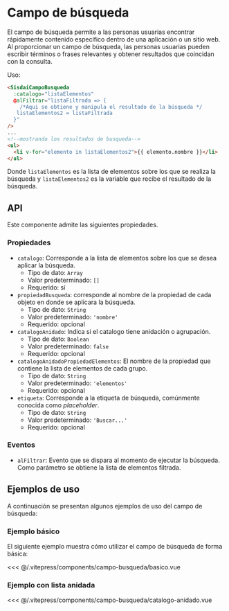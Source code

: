 <script setup>
import EjemploBasico from "../../.vitepress/components/campo-busqueda/basico.vue";
import EjemploCatalogoAnidado from "../../.vitepress/components/campo-busqueda/catalogo-anidado.vue";
</script>

# Campo de búsqueda

El campo de búsqueda permite a las personas usuarias encontrar rápidamente contenido específico dentro de una aplicación o un sitio web.
Al proporcionar un campo de búsqueda, las personas usuarias pueden escribir términos o frases relevantes y obtener resultados que coincidan con la consulta.

Uso:

```html
<SisdaiCampoBusqueda
  :catalogo="listaElementos"
  @alFiltrar="listaFiltrada => {
    /*Aqui se obtiene y manipula el resultado de la búsqueda */
   listaElementos2 = listaFiltrada
  }"
/>
...
<!--mostrando los resultados de busqueda-->
<ul>
  <li v-for="elemento in listaElementos2">{{ elemento.nombre }}</li>
</ul>
```

Donde `listaElementos` es la lista de elementos sobre los que se realiza la búsqueda y `listaElementos2` es la variable que recibe el resultado de la búsqueda.

<section id="api">

## API

Este componente admite las siguientes propiedades.

### Propiedades

- `catalogo`: Corresponde a la lista de elementos sobre los que se desea aplicar la búsqueda.
  - Tipo de dato: `Array`
  - Valor predeterminado: `[]`
  - Requerido: sí
- `propiedadBusqueda`: corresponde al nombre de la propiedad de cada objeto en donde se aplicara la búsqueda.
  - Tipo de dato: `String`
  - Valor predeterminado: `'nombre'`
  - Requerido: opcional
- `catalogoAnidado`: Indica si el catalogo tiene anidación o agrupación.
  - Tipo de dato: `Boolean`
  - Valor predeterminado: `false`
  - Requerido: opcional
- `catalogoAnidadoPropiedadElementos`: El nombre de la propiedad que contiene la lista de elementos de cada grupo.
  - Tipo de dato: `String`
  - Valor predeterminado: `'elementos'`
  - Requerido: opcional
- `etiqueta`: Corresponde a la etiqueta de búsqueda, comúnmente conocida como _placeholder_.
  - Tipo de dato: `String`
  - Valor predeterminado: `'Buscar...'`
  - Requerido: opcional

### Eventos

- `alFiltrar`: Evento que se dispara al momento de ejecutar la búsqueda. Como parámetro se obtiene la lista de elementos filtrada.

</section>

<section id="ejemplos">

## Ejemplos de uso

</section>

A continuación se presentan algunos ejemplos de uso del campo de búsqueda:

### Ejemplo básico

El siguiente ejemplo muestra cómo utilizar el campo de búsqueda de forma básica:

<!-- <utils-ejemplo-doc ruta="campo-busqueda/basico.vue"/> -->
<EjemploBasico />
<<< @/.vitepress/components/campo-busqueda/basico.vue

### Ejemplo con lista anidada

<!-- <utils-ejemplo-doc ruta="campo-busqueda/catalogo-anidado.vue"/> -->
<EjemploCatalogoAnidado />
<<< @/.vitepress/components/campo-busqueda/catalogo-anidado.vue
